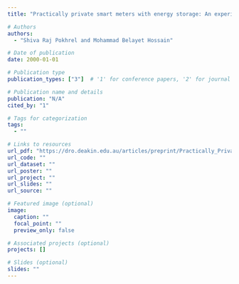 ```yaml
---
title: "Practically private smart meters with energy storage: An experience-driven approach"

# Authors
authors:
  - "Shiva Raj Pokhrel and Mohammad Belayet Hossain"

# Date of publication
date: 2000-01-01

# Publication type
publication_types: ["3"]  # '1' for conference papers, '2' for journal articles, '3' for preprints

# Publication name and details
publication: "N/A"
cited_by: "1"

# Tags for categorization
tags:
  - ""

# Links to resources
url_pdf: "https://dro.deakin.edu.au/articles/preprint/Practically_Private_Smart_Meters_with_Energy_Storage_An_Experience-Driven_Approach/21175426/1/files/37548748.pdf"  # Link to the resource
url_code: ""
url_dataset: ""
url_poster: ""
url_project: ""
url_slides: ""
url_source: ""

# Featured image (optional)
image:
  caption: ""
  focal_point: ""
  preview_only: false

# Associated projects (optional)
projects: []

# Slides (optional)
slides: ""
---
```


